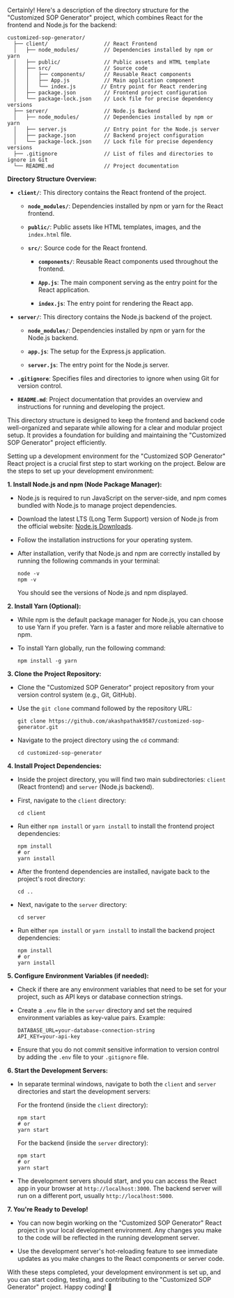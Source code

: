Certainly! Here's a description of the directory structure for the "Customized SOP Generator" project, which combines React for the frontend and Node.js for the backend:

```plaintext
customized-sop-generator/
  ├── client/                  // React Frontend
  │   ├── node_modules/        // Dependencies installed by npm or yarn
  │   ├── public/              // Public assets and HTML template
  │   ├── src/                 // Source code
  │   │   ├── components/      // Reusable React components
  │   │   ├── App.js           // Main application component
  │   │   └── index.js        // Entry point for React rendering
  │   ├── package.json         // Frontend project configuration
  │   └── package-lock.json    // Lock file for precise dependency versions
  ├── server/                  // Node.js Backend
  │   ├── node_modules/        // Dependencies installed by npm or yarn
  │   ├── server.js            // Entry point for the Node.js server
  │   ├── package.json         // Backend project configuration
  │   └── package-lock.json    // Lock file for precise dependency versions
  ├── .gitignore               // List of files and directories to ignore in Git
  └── README.md                // Project documentation
```

**Directory Structure Overview:**

- **`client/`**: This directory contains the React frontend of the project.

  - **`node_modules/`**: Dependencies installed by npm or yarn for the React frontend.

  - **`public/`**: Public assets like HTML templates, images, and the `index.html` file.

  - **`src/`**: Source code for the React frontend.

    - **`components/`**: Reusable React components used throughout the frontend.

    - **`App.js`**: The main component serving as the entry point for the React application.

    - **`index.js`**: The entry point for rendering the React app.

- **`server/`**: This directory contains the Node.js backend of the project.

  - **`node_modules/`**: Dependencies installed by npm or yarn for the Node.js backend.

  - **`app.js`**: The setup for the Express.js application.

  - **`server.js`**: The entry point for the Node.js server.

- **`.gitignore`**: Specifies files and directories to ignore when using Git for version control.

- **`README.md`**: Project documentation that provides an overview and instructions for running and developing the project.

This directory structure is designed to keep the frontend and backend code well-organized and separate while allowing for a clear and modular project setup. It provides a foundation for building and maintaining the "Customized SOP Generator" project efficiently.

Setting up a development environment for the "Customized SOP Generator" React project is a crucial first step to start working on the project. Below are the steps to set up your development environment:

**1. Install Node.js and npm (Node Package Manager):**

- Node.js is required to run JavaScript on the server-side, and npm comes bundled with Node.js to manage project dependencies.

- Download the latest LTS (Long Term Support) version of Node.js from the official website: [Node.js Downloads](https://nodejs.org/en/download/).

- Follow the installation instructions for your operating system.

- After installation, verify that Node.js and npm are correctly installed by running the following commands in your terminal:
  ```
  node -v
  npm -v
  ```
  You should see the versions of Node.js and npm displayed.

**2. Install Yarn (Optional):**

- While npm is the default package manager for Node.js, you can choose to use Yarn if you prefer. Yarn is a faster and more reliable alternative to npm.

- To install Yarn globally, run the following command:
  ```
  npm install -g yarn
  ```

**3. Clone the Project Repository:**

- Clone the "Customized SOP Generator" project repository from your version control system (e.g., Git, GitHub).

- Use the `git clone` command followed by the repository URL:

  ```
  git clone https://github.com/akashpathak9587/customized-sop-generator.git
  ```

- Navigate to the project directory using the `cd` command:
  ```
  cd customized-sop-generator
  ```

**4. Install Project Dependencies:**

- Inside the project directory, you will find two main subdirectories: `client` (React frontend) and `server` (Node.js backend).

- First, navigate to the `client` directory:

  ```
  cd client
  ```

- Run either `npm install` or `yarn install` to install the frontend project dependencies:

  ```
  npm install
  # or
  yarn install
  ```

- After the frontend dependencies are installed, navigate back to the project's root directory:

  ```
  cd ..
  ```

- Next, navigate to the `server` directory:

  ```
  cd server
  ```

- Run either `npm install` or `yarn install` to install the backend project dependencies:
  ```
  npm install
  # or
  yarn install
  ```

**5. Configure Environment Variables (if needed):**

- Check if there are any environment variables that need to be set for your project, such as API keys or database connection strings.

- Create a `.env` file in the `server` directory and set the required environment variables as key-value pairs. Example:

  ```
  DATABASE_URL=your-database-connection-string
  API_KEY=your-api-key
  ```

- Ensure that you do not commit sensitive information to version control by adding the `.env` file to your `.gitignore` file.

**6. Start the Development Servers:**

- In separate terminal windows, navigate to both the `client` and `server` directories and start the development servers:

  For the frontend (inside the `client` directory):

  ```
  npm start
  # or
  yarn start
  ```

  For the backend (inside the `server` directory):

  ```
  npm start
  # or
  yarn start
  ```

- The development servers should start, and you can access the React app in your browser at `http://localhost:3000`. The backend server will run on a different port, usually `http://localhost:5000`.

**7. You're Ready to Develop!**

- You can now begin working on the "Customized SOP Generator" React project in your local development environment. Any changes you make to the code will be reflected in the running development server.

- Use the development server's hot-reloading feature to see immediate updates as you make changes to the React components or server code.

With these steps completed, your development environment is set up, and you can start coding, testing, and contributing to the "Customized SOP Generator" project. Happy coding! 🚀
